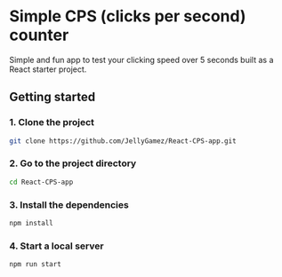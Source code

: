# Simple CPS (clicks per second) counter
Simple and fun app to test your clicking speed over 5 seconds built as a React starter project.

## Getting started

### 1. Clone the project

```bash
git clone https://github.com/JellyGamez/React-CPS-app.git
```

### 2. Go to the project directory

```bash
cd React-CPS-app
```
### 3.  Install the dependencies

```bash
npm install
```

### 4. Start a local server

```bash
npm run start
```
